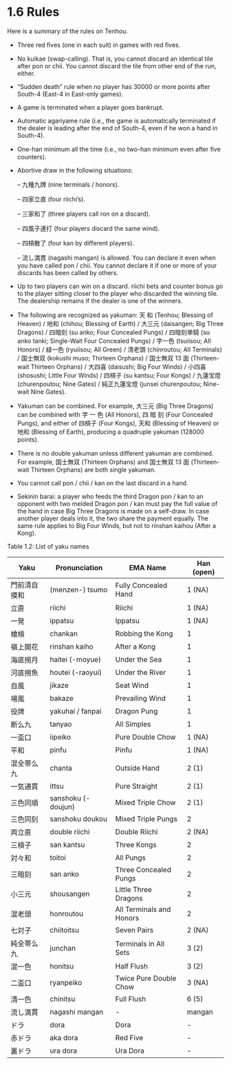 # 1.6 Rules

Here is a summary of the rules on Tenhou.

- Three red ﬁves (one in each suit) in games with red ﬁves.
- No kuikae (swap-calling). That is, you cannot discard an identical tile after pon or chii. You cannot discard the tile from other end of the run, either.
- “Sudden death” rule when no player has 30000 or more points after South-4 (East-4 in East-only games).
- A game is terminated when a player goes bankrupt.
- Automatic agariyame rule (i.e., the game is automatically terminated if the dealer is leading after the end of South-4, even if he won a hand in South-4).
- One-han minimum all the time (i.e., no two-han minimum even after ﬁve counters).
- Abortive draw in the following situations:

    – 九種九牌 (nine terminals / honors).

    – 四家立直 (four riichi’s).

    – 三家和了 (three players call ron on a discard).

    – 四風子連打 (four players discard the same wind).

    – 四槓散了 (four kan by diﬀerent players).

    – 流し満貫 (nagashi mangan) is allowed. You can declare it even when you have called pon / chii. You cannot declare it if one or more of your discards has been called by others.


- Up to two players can win on a discard. riichi bets and counter bonus go to the player sitting closer to the player who discarded the winning tile. The dealership remains if the dealer is one of the winners.
- The following are recognized as yakuman: 天 和 (Tenhou; Blessing of Heaven) / 地和 (chihou; Blessing of Earth) / 大三元 (daisangen; Big Three Dragons) / 四暗刻 (su anko; Four Concealed Pungs) / 四暗刻単騎 (su anko tanki; Single-Wait Four Concealed Pungs) / 字一色 (tsuiisou; All Honors) / 緑一色 (ryuiisou; All Green) / 清老頭 (chinroutou; All Terminals) / 国士無双 (kokushi muso; Thirteen Orphans) / 国士無双 13 面 (Thirteen-wait Thirteen Orphans) / 大四喜 (daisushi; Big Four Winds) / 小四喜 (shosushi; Little Four Winds) / 四槓子 (su kantsu; Four Kongs) / 九蓮宝燈 (churenpoutou; Nine Gates) / 純正九蓮宝燈 (junsei churenpoutou; Nine-wait Nine Gates).

- Yakuman can be combined. For example, 大三元 (Big Three Dragons) can be combined with 字 一 色 (All Honors), 四 暗 刻 (Four Concealed Pungs), and either of 四槓子 (Four Kongs), 天和 (Blessing of Heaven) or 地和 (Blessing of Earth), producing a quadruple yakuman (128000 points). 

- There is no double yakuman unless diﬀerent yakuman are combined. For example, 国士無双 (Thirteen Orphans) and 国士無双 13 面 (Thirteen-wait Thirteen Orphans) are both single yakuman. 

- You cannot call pon / chii / kan on the last discard in a hand. 

- Sekinin barai: a player who feeds the third Dragon pon / kan to an opponent with two melded Dragon pon / kan must pay the full value of the hand in case Big Three Dragons is made on a self-draw. In case another player deals into it, the two share the payment equally. The same rule applies to Big Four Winds, but not to rinshan kaihou (After a Kong).

Table 1.2: List of yaku names

| Yaku                     | Pronunciation             | EMA Name                        | Han (open) |
|--------------------------|---------------------------|----------------------------------|------------|
| 門前清自摸和              | (menzen-) tsumo           | Fully Concealed Hand             | 1 (NA)     |
| 立直                     | riichi                    | Riichi                           | 1 (NA)     |
| 一発                     | ippatsu                   | Ippatsu                          | 1 (NA)     |
| 槍槓                     | chankan                   | Robbing the Kong                 | 1          |
| 嶺上開花                 | rinshan kaiho             | After a Kong                     | 1          |
| 海底撈月                 | haitei (-moyue)           | Under the Sea                    | 1          |
| 河底撈魚                 | houtei (-raoyui)          | Under the River                  | 1          |
| 自風                     | jikaze                    | Seat Wind                        | 1          |
| 場風                     | bakaze                    | Prevailing Wind                  | 1          |
| 役牌                     | yakuhai / fanpai          | Dragon Pung                      | 1          |
| 断么九                   | tanyao                    | All Simples                      | 1          |
| 一盃口                   | iipeiko                   | Pure Double Chow                 | 1 (NA)     |
| 平和                     | pinfu                     | Pinfu                            | 1 (NA)     |
| 混全帯么九               | chanta                    | Outside Hand                     | 2 (1)      |
| 一気通貫                 | ittsu                     | Pure Straight                    | 2 (1)      |
| 三色同順                 | sanshoku (-doujun)        | Mixed Triple Chow                | 2 (1)      |
| 三色同刻                 | sanshoku doukou           | Mixed Triple Pungs               | 2          |
| 両立直                   | double riichi             | Double Riichi                    | 2 (NA)     |
| 三槓子                   | san kantsu                | Three Kongs                      | 2          |
| 対々和                   | toitoi                    | All Pungs                        | 2          |
| 三暗刻                   | san anko                  | Three Concealed Pungs            | 2          |
| 小三元                   | shousangen                | Little Three Dragons             | 2          |
| 混老頭                   | honroutou                 | All Terminals and Honors         | 2          |
| 七対子                   | chiitoitsu                | Seven Pairs                      | 2 (NA)     |
| 純全帯么九               | junchan                   | Terminals in All Sets            | 3 (2)      |
| 混一色                   | honitsu                   | Half Flush                       | 3 (2)      |
| 二盃口                   | ryanpeiko                 | Twice Pure Double Chow           | 3 (NA)     |
| 清一色                   | chinitsu                  | Full Flush                       | 6 (5)      |
| 流し満貫                 | nagashi mangan            | -                                | mangan     |
| ドラ                     | dora                      | Dora                             | -          |
| 赤ドラ                   | aka dora                  | Red Five                         | -          |
| 裏ドラ                   | ura dora                  | Ura Dora                         | -          |

